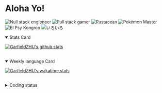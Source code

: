 # Aloha Yo!

![Null stack engieneer](https://img.shields.io/badge/-Null_stack_engineer-a890f0)
![Full stack gamer](https://img.shields.io/badge/-Full_stack_gamer-78c850)
![Rustacean](https://img.shields.io/badge/-Rustacean-f74c00)
![Pokémon Master](https://img.shields.io/badge/-Pokémon_Master-f8d030)
![El Psy Kongroo](https://img.shields.io/badge/-El_Psy_Kongroo-6890f0)
![いろいろ](https://img.shields.io/badge/-いろいろ-f85888)


<details open>
<summary>Stats Card</summary>
 
[![GarfieldZHU's github stats](https://github-readme-stats.vercel.app/api?username=GarfieldZHU&show_icons=true&theme=tokyonight)](https://github.com/anuraghazra/github-readme-stats)
 
</details>

<br/>

<details open>
<summary>Weekly language Card</summary>
 
[![GarfieldZHU's wakatime stats](https://github-readme-stats.vercel.app/api/wakatime?username=AlohaYo&theme=nightowl&layout=compact)](https://github.com/GarfieldZHU/GarfieldZHU)


<br/>

</details>

<details>

<summary>Coding status</summary>

<br/>

<!--START_SECTION:waka-->
**🐱 My Github Data** 

> 🏆 273 Contributions in the Year 2021
 > 
> 📦 477.2 kB Used in Github's Storage 
 > 
> 🚫 Not Opted to Hire
 > 
> 📜 57 Public Repositories 
 > 
> 🔑 33 Private Repositories  
 > 
**I'm a Night 🦉** 

```text
🌞 Morning    73 commits     ███░░░░░░░░░░░░░░░░░░░░░░   14.72% 
🌆 Daytime    145 commits    ███████░░░░░░░░░░░░░░░░░░   29.23% 
🌃 Evening    184 commits    █████████░░░░░░░░░░░░░░░░   37.1% 
🌙 Night      94 commits     ████░░░░░░░░░░░░░░░░░░░░░   18.95%

```


📊 **This Week I Spent My Time On** 

```text
💬 Programming Languages: 
TypeScript               2 hrs 57 mins       ████████████████████░░░░░   81.19% 
JSON                     20 mins             ██░░░░░░░░░░░░░░░░░░░░░░░   9.31% 
Java                     14 mins             █░░░░░░░░░░░░░░░░░░░░░░░░   6.83% 
Rust                     4 mins              ░░░░░░░░░░░░░░░░░░░░░░░░░   2.18% 
SQL                      0 secs              ░░░░░░░░░░░░░░░░░░░░░░░░░   0.31%

🔥 Editors: 
VS Code                  3 hrs 23 mins       ███████████████████████░░   93.17% 
IntelliJ                 14 mins             █░░░░░░░░░░░░░░░░░░░░░░░░   6.83%

💻 Operating System: 
Mac                      2 hrs 8 mins        ██████████████░░░░░░░░░░░   58.61% 
Windows                  1 hr 30 mins        ██████████░░░░░░░░░░░░░░░   41.39%

```


<!--END_SECTION:waka-->

</details>
